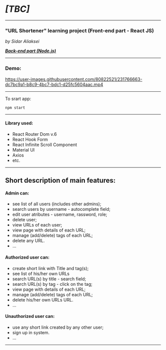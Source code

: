 # _[TBC]_

---

### "URL Shortener" learning project (**Front-end part - React JS**)

_by Sidar Aliaksei_

**_[Back-end part (Node.js)](https://github.com/aliakseisidar/URLShortener_server)_**

---

### Demo:

https://user-images.githubusercontent.com/80822521/231766663-dc7bc9a1-b8c9-4bc7-bdc1-d25fc5604aac.mp4

---

To srart app:

```
npm start
```

---

#### Library used:

- React Router Dom v.6
- React Hook Form
- React Infinite Scroll Component
- Material UI
- Axios
- etc.

---

## Short description of main features:

#### Admin can:

- see list of all users (includes other admins);
- search users by username - autocomplete field;
- edit user atributes - username, rassword, role;
- delete user;
- view URLs of each user;
- view page with details of each URL;
- manage (add/delete) tags of each URL;
- delete any URL.
- ...

#### Authorized user can:

- create short link with Title and tag(s);
- see list of his/her own URLs
- search URL(s) by title - search field;
- search URL(s) by tag - click on the tag;
- view page with details of each URL;
- manage (add/delete) tags of each URL;
- delete his/her own URLs URL.
- ...

#### Unauthorized user can:

- use any short link created by any other user;
- sign up in system.
- ...

---
